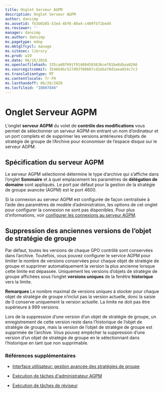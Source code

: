 ```yaml
---
title: Onglet Serveur AGPM
description: Onglet Serveur AGPM
author: dansimp
ms.assetid: fb3b0265-53ed-4bf6-88a4-c409f5f1bed4
ms.reviewer: ''
manager: dansimp
ms.author: dansimp
ms.pagetype: mdop
ms.mktglfcycl: manage
ms.sitesec: library
ms.prod: w10
ms.date: 06/16/2016
ms.openlocfilehash: 335cad07691f914884583636cef01be8dbaa0266
ms.sourcegitcommit: 354664bc527d93f80687cd2eba70d1eea024c7c3
ms.translationtype: MT
ms.contentlocale: fr-FR
ms.lasthandoff: 06/26/2020
ms.locfileid: "10807846"
---
```

# Onglet Serveur AGPM


L’onglet **serveur AGPM** du volet de **contrôle des modifications** vous permet de sélectionner un serveur AGPM en entrant un nom d’ordinateur et un port complets et de supprimer les versions antérieures d’objets de stratégie de groupe de l’Archive pour économiser de l’espace disque sur le serveur AGPM.

## Spécification du serveur AGPM


Le serveur AGPM sélectionné détermine le type d’archive qui s’affiche dans l’onglet **Sommaire** et à quel emplacement les paramètres de **délégation de domaine** sont appliqués. Le port par défaut pour la gestion de la stratégie de groupe avancée (AGPM) est le port 4600.

Si la connexion au serveur AGPM est configurée de façon centralisée à l’aide des paramètres de modèle d’administration, les options de cet onglet pour configurer la connexion ne sont pas disponibles. Pour plus d’informations, voir [configurer les connexions au serveur AGPM](configure-agpm-server-connections-agpm30ops.md).

## Suppression des anciennes versions de l’objet de stratégie de groupe


Par défaut, toutes les versions de chaque GPO contrôlé sont conservées dans l’archive. Toutefois, vous pouvez configurer le service AGPM pour limiter le nombre de versions conservées pour chaque objet de stratégie de groupe et supprimer automatiquement la version la plus ancienne lorsque cette limite est dépassée. Uniquement les versions d’objets de stratégie de groupe affichées sous l’onglet **versions uniques** de la fenêtre **historique** vers la limite.

**Remarques**  Le nombre maximal de versions uniques à stocker pour chaque objet de stratégie de groupe n’inclut pas la version actuelle, donc la saisie de 0 conserve uniquement la version actuelle. La limite ne doit pas être supérieure à 999 versions.

Lors de la suppression d’une version d’un objet de stratégie de groupe, un enregistrement de cette version reste dans l’historique de l’objet de stratégie de groupe, mais la version de l’objet de stratégie de groupe est supprimée de l’archive. Vous pouvez empêcher la suppression d’une version d’un objet de stratégie de groupe en le sélectionnant dans l’historique en tant que non supprimable.

 

### Références supplémentaires

-   [Interface utilisateur: gestion avancée des stratégies de groupe](user-interface-advanced-group-policy-management-agpm30ops.md)

-   [Exécution de tâches d'administrateur AGPM](performing-agpm-administrator-tasks-agpm30ops.md)

-   [Exécution de tâches de réviseur](performing-reviewer-tasks-agpm30ops.md)

 

 





